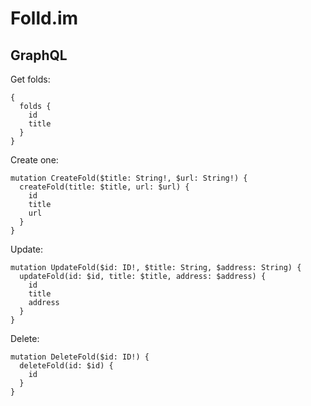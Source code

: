 # Folld.im

## GraphQL

Get folds:
```
{
  folds {
    id
    title
  }
}
```

Create one:
```
mutation CreateFold($title: String!, $url: String!) {
  createFold(title: $title, url: $url) {
    id
    title
    url
  }
}
```
Update:
```
mutation UpdateFold($id: ID!, $title: String, $address: String) {
  updateFold(id: $id, title: $title, address: $address) {
    id
    title
    address
  }
}
```
Delete:
```
mutation DeleteFold($id: ID!) {
  deleteFold(id: $id) {
    id
  }
}
```